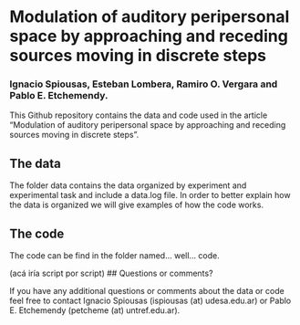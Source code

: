
<!-- README.md is generated from README.Rmd. Please edit that file -->

# Modulation of auditory peripersonal space by approaching and receding sources moving in discrete steps

### Ignacio Spiousas, Esteban Lombera, Ramiro O. Vergara and Pablo E. Etchemendy.

This Github repository contains the data and code used in the article
“Modulation of auditory peripersonal space by approaching and receding
sources moving in discrete steps”.

## The data

The folder data contains the data organized by experiment and
experimental task and include a data.log file. In order to better
explain how the data is organized we will give examples of how the code
works.

## The code

The code can be find in the folder named… well… code.

(acá iría script por script) \## Questions or comments?

If you have any additional questions or comments about the data or code
feel free to contact Ignacio Spiousas (ispiousas (at) udesa.edu.ar) or
Pablo E. Etchemendy (petcheme (at) untref.edu.ar).
